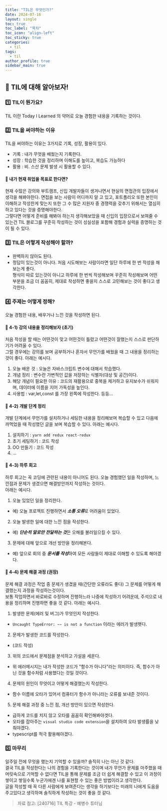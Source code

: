 ```yaml
---
title: "TIL은 무엇인가?"
date: 2024-07-16
layout: single
toc: true
toc_label: "목차"
toc_icon: "align-left"
toc_sticky: true
categories:
  - til
tags:
  - til
author_profile: true
sidebar_main: true
---
```


## :ledger: TIL에 대해 알아보자!

### :one: TIL이 뭔가요?
TIL 이란 Today I Learned 의 약어로 오늘 경험한 내용을 기록하는 것이다.
  
### :two: TIL을 써야하는 이유
TIL을 써야하는 이유는 3가지로 기록, 성장, 활용이 있다.
- 기록 : 내가 무엇을 배웠는지 기록한다.
- 성장 : 학습한 것을 정리하며 이해도를 높이고, 복습도 가능하다
- 활용 : 비. 스산 문제 발생 시 활용할 수 있다. 

#### :pushpin: 내가 현재 취업을 목표로 한다면?
현재 수많은 강의와 부트캠프, 신입 개발자들이 생겨나면서 현실의 면접관의 입장에서 생각을 해봐야한다. 면접을 보는 사람이 어디까지 알 고 있고, 포트폴리오 또한 본인이 이해하고 작성한게 맞는지 또한 그 수 많은 지원자 중 경쟁력을 갖추기 위해서는 열심히 하고 있다는 것을 증명해야한다.<br/>
그렇다면 어떻게 준비를 해봐야 하는지 생각해보았을 때 신입의 입장으로서 보여줄 수 있는건 TIL 블로그를 꾸준히 작성하는 것이 성실성을 포함해 경험과 실력을 증명하는 것이 될 수 있다.

### :three: TIL은 어떻게 작성해야 할까?
- 완벽하지 않아도 된다.
- 정답이 있는것이 아니다.
처음 시도해보는 사람이라면 일단 하루에 한 번 작성을 해보는게 좋다.<br/>
형식이 따로 있는것이 아니고 하루에 한 번씩 작성해보며 꾸준히 작성해보며 어떤 부분을 조금 더 꼼꼼히, 제대로 작성하면 좋을지 스스로 고민해보는 것이 좋다고 생각한다.

### :four: 주제는 어떻게 정해?
오늘 경험한 내용, 배우거나 느낀 것을 작성하면 된다.

#### :pushpin: 4-1) 강의 내용을 정리해보자 (초기)<br/>
처음 작성을 할 때는 어떤것이 맞고 어떤것이 틀렸고 어떤것이 잘했는지 스스로 판단하기가 어려울 수 있다.<br/>
그럴 경우에는 강의를 보며 공부하거나 혼자서 무언가를 배웠을 때 그 내용을 정리하는 것이 좋다. 아래는 예시다.
1. 오늘 배운 것 : 오늘은 자바스크립트 변수에 대해서 학습했다.
2. 개념 정리 : 변수란 가변적인 값을 저장하는 식별자(대상 및 공간)이다.
3. 해당 개념이 필요한 이유 : 코드의 재활용으로 중복을 제거하고 유지보수가 쉬워지며, 데이터에 이름을 지어 가독성을 높인다.
4. 사용법 : var,let,const 를 가장 왼쪽에 작성한다. 등등...

#### :pushpin: 4-2) 개발 단계 정리<br/>
개발 단계에서 무언가를 설치하거나 세팅한 내용을 정리해보며 복습할 수 있고 다음에 까먹었을 때 작성했던 글을 보며 복습할 수 있다. 아래는 예시다.
1. 설치하기 : `yarn add redux react-redux`
2. 초기 세팅하기 : 코드 작성 
3. OO 만들기 :  코드 작성
4. ...

#### :pushpin: 4-3) 하루 회고<br/>
하루 회고는 꼭 코딩에 관련된 내용이 아니어도 된다. 오늘 경험했던 일을 작성하며, 느낀점과 문제가 생겼으면 해결방안까지 작성하는 것이다.<br/>
아래는 예시다.
1. 오늘 있었던 일을 정리한다.
- 예) 오늘 프로젝트 진행하면서 ***소통 오류***로 어려움이 있었다.

2. 오늘 발생한 일에 대한 느낀 점을 작성한다.
- 예) ***단순히 말로만 전달하는 것***은 오해를 불러일으킬 수 있다.

3. 문제에 대해 앞으로 개선 방안을 정리해본다.
- 예) 앞으로 회의 중 ***문서를 작성***하여 모든 사람들이 제대로 이해할 수 있도록 해야겠다.

#### :pushpin: 4-4) 문제 해결 과정 (권장)<br/>
문제 해결 과정은 작업 중 문제가 생겼을 때(간단한 오류라도 좋다) 그 문제를 어떻게 해결했는지 과정을 작성하는것이다.<br/>
보통 작업하면서 바로바로 수정하며 진행하느라 나중에 작성하기 어려운데, 주석으로 내용을 정리하며 진행하면 좋을 것 같다. 아래는 예시다.
1. 발생한 문제(에러 및 버그)가 무엇인지 작성한다.<br/>
- `Uncaught TypeError: ~~ is not a function` 이라는 에러가 발생햇다.
2. 문제가 발생한 코드를 작성한다.<br/>
- (코드 작성)
3. 위의 코드에서 문제점을 분석하고 가설을 세운다.<br/>
- 위 에러메시지는 내가 작성한 코드가 "함수가 아니다"라는 의미이다. 즉, 함수가 아닌 것을 함수처럼 사용했다는 것일 것이다.
4. 문제의 원인이 무엇이고 어떻게 해결했는지 작성한다.<br/>
- 함수 이름에 오타가 있어서 컴퓨터가 함수가 아니라는 오류를 보내준 것이다.
5. 문제 해결 과정 중 느낀 점, 개선 방안이 있으면 작성한다.<br/>
- 급하게 코드를 치지 않고 오타를 꼼꼼히 확인해봐야겟다.
- 오타를 잡아주는 `visual studio code extension`을 설치하여 오타 발생률을 낮춰야겠다.
- typescript를 적극 활용해야겠다.

### :five: 마무리
일주일 전에 무엇을 했는지 기억할 수 있을까? 솔직히 나는 아닌 것 같다. <br/>
결국 TIL을 작성한다는 나의 경험을 기록한다는 것이며 내가 무언가 문제를 마주했을 때 머릿속으로 기억할 수 없다면 TIL을 통해 문제를 조금 더 쉽게 해결할 수 있고 이 과정이 쌓이고 쌓일수록 누군가에겐 나를 표현할 수 있는 좋은 방법이라고 생각한다.<br/>
글을 작성할 때 꼭 다른 사람에게 보여준다는 생각을 하기보다는 미래의 나에게 도움을 주고있다고 생각하며 솔직하게 작성하는 것이 좋을 것 같다.<br/>

> 자료 참고: [240716] TIL 특강 - 예병수 튜터님
